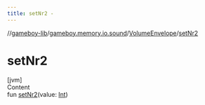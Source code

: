 ```yaml
---
title: setNr2 -
---
```

//[gameboy-lib](../../index.md)/[gameboy.memory.io.sound](../index.md)/[VolumeEnvelope](index.md)/[setNr2](set-nr2.md)



# setNr2  
[jvm]  
Content  
fun [setNr2](set-nr2.md)(value: [Int](https://kotlinlang.org/api/latest/jvm/stdlib/kotlin/-int/index.html))  



